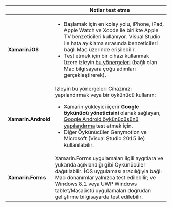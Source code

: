||Notlar test etme|
|---|---|
|**Xamarin.iOS**|<ul><li>Başlamak için en kolay yolu, iPhone, iPad, Apple Watch ve Xcode ile birlikte Apple TV benzeticileri kullanıyor. Visual Studio ile hata ayıklama sırasında benzeticileri bağlı Mac üzerinde erişilebilir.</li> <li>Test etmek için bir cihazı kullanmak üzere izleyin <a href="~/ios/get-started/installation/device-provisioning/index.md">bu yönergeleri</a> (bağlı olan Mac bilgisayara çoğu adımları gerçekleştirerek).</li></ul>|
|**Xamarin.Android**|İzleyin <a href="~/android/get-started/installation/set-up-device-for-development.md">bu yönergeleri</a> Cihazınızı yapılandırmak veya bir öykünücü kullanın: <ul><li>Xamarin yükleyici içerir <b>Google öykünücü yöneticisini</b> olanak sağlayan, <a href="~/android/deploy-test/debugging/android-sdk-emulator/index.md">Google Android öykünücüsünü yapılandırma</a> test etmek için.</li><li>Diğer Öykünücüler Genymotion ve Microsoft (Visual Studio 2015 ile) kullanılabilir.</li></ul>|
|**Xamarin.Forms**|Xamarin.Forms uygulamaları ilgili aygıtlara ve yukarıda açıklandığı gibi Öykünücüler dağıtılabilir. İOS uygulaması aracılığıyla bağlı Mac donanımlar yalnızca test edilebilir; ve Windows 8.1 veya UWP Windows tablet/Masaüstü uygulamaları doğrudan geliştirme bilgisayarda test edilebilir.|
